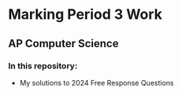 # Marking Period 3 Work
## AP Computer Science

### In this repository:
- My solutions to 2024 Free Response Questions
